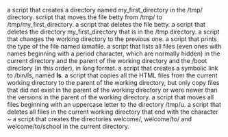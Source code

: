 a script that creates a directory named my_first_directory in the /tmp/ directory.
scriipt that moves the file betty from /tmp/ to /tmp/my_first_directory.
a script that deletes the file betty.
a script that deletes the directory my_first_directory that is in the /tmp directory.
a script that changes the working directory to the previous one.
 a script that prints the type of the file named iamafile. 
 a script that lists all files (even ones with names beginning with a period character, which are normally hidden) in the current directory and the parent of the working directory and the /boot directory (in this order), in long format.
a script that creates a symbolic link to /bin/ls, named __ls__. 
a script that copies all the HTML files from the current working directory to the parent of the working directory, but only copy files that did not exist in the parent of the working directory or were newer than the versions in the parent of the working directory.
a script that moves all files beginning with an uppercase letter to the directory /tmp/u.
a script that deletes all files in the current working directory that end with the character ~
a script that creates the directories welcome/, welcome/to/ and welcome/to/school in the current directory.
